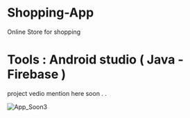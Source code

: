 # Shopping-App
Online Store for shopping 
# Tools : Android studio ( Java - Firebase )

project vedio mention here soon . .

![App_Soon3](https://user-images.githubusercontent.com/48572908/86256151-412bfd80-bbb8-11ea-9d7a-ccc273c4aad6.png)
